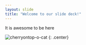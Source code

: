 ```yaml
---
layout: slide
title: "Welcome to our slide deck!"
---
```


It is awesome to be here

![cherryontop-o-cat](https://octodex.github.com/images/cherryontop-o-cat.png)
{: .center}
